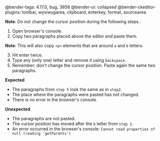 @bender-tags: 4.17.0, bug, 3858
@bender-ui: collapsed
@bender-ckeditor-plugins: toolbar, wysiwygarea, clipboard, enterkey, format, sourcearea


**Note**: Do not change the cursor position during the following steps.

1. Open browser's console.
2. Copy two paragraphs placed above the editor and paste them.

**Note**: This will also copy `<p>` elements that are around `a` and `b` letters.

3. Hit enter twice.
4. Type any (only one) letter and remove it using `backspace`.
5. Remember: don't change the cursor position. Paste again the same two paragraphs.

**Expected**

 * The paragraphs from `step 5` look the same as in `step2`.
 * The place where the paragraphs were pasted has not changed.
 * There is no error in the browser's console.

**Unexpected**

 * The paragraphs are not pasted.
 * The cursor position has moved after the `b` letter from `step 1`.
 * An error occurred in the browser's console: ```Cannot read properties of null (reading 'getParents')```
